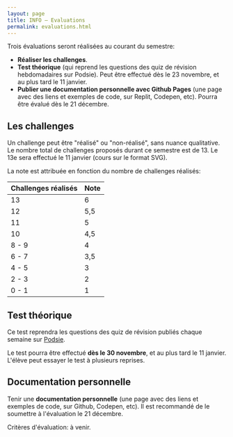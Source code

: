 ```yaml
---
layout: page
title: INFO – Evaluations
permalink: evaluations.html
---
```


Trois évaluations seront réalisées au courant du semestre:

- **Réaliser les challenges**.
- **Test théorique** (qui reprend les questions des quiz de révision hebdomadaires sur Podsie). Peut être effectué dès le 23 novembre, et au plus tard le 11 janvier.
- **Publier une documentation personnelle avec Github Pages** (une page avec des liens et exemples de code, sur Replit, Codepen, etc). Pourra être évalué dès le 21 décembre.

## Les challenges

Un challenge peut être "réalisé" ou "non-réalisé", sans nuance qualitative. Le nombre total de challenges proposés durant ce semestre est de 13. Le 13e sera effectué le 11 janvier (cours sur le format SVG).

La note est attribuée en fonction du nombre de challenges réalisés:

| Challenges réalisés | Note |
|:------------------- |:---- |
| 13                  | 6    |
| 12                  | 5,5  |
| 11                  | 5    |
| 10                  | 4,5  |
| 8 - 9               | 4    |
| 6 - 7               | 3,5  |
| 4 - 5               | 3    |
| 2 - 3               | 2    |
| 0 - 1               | 1    |

## Test théorique

Ce test reprendra les questions des quiz de révision publiés chaque semaine sur [Podsie](podsie.html).

Le test pourra être effectué **dès le 30 novembre**, et au plus tard le 11 janvier. L'élève peut essayer le test à plusieurs reprises.

## Documentation personnelle

Tenir une **documentation personnelle** (une page avec des liens et exemples de code, sur Github, Codepen, etc). Il est recommandé de le soumettre à l'évaluation le 21 décembre. 

Critères d'évaluation: à venir.
